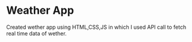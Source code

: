 # Weather App
Created wether app using HTML,CSS,JS in which I used API call to fetch real time data of wether.
